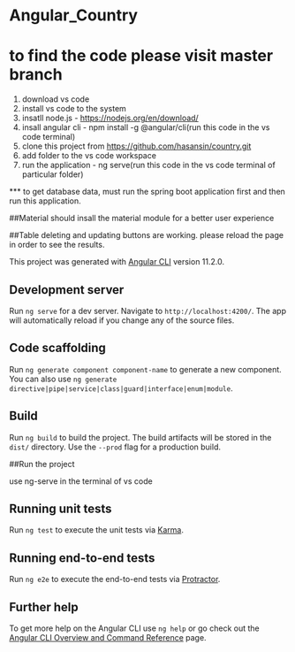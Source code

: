 # Angular_Country
# to find the code please visit master branch

1. download vs code
2. install vs code to the system
3. insatll node.js - https://nodejs.org/en/download/
4. insall angular cli - npm install -g @angular/cli(run this code in the vs code terminal)
5. clone this project from https://github.com/hasansin/country.git
6. add folder to the vs code workspace
7. run the application -  ng serve(run this code in the vs code terminal of particular folder)

*** to get database data, must run the spring boot application first and then run this application.

##Material
should insall the material module for a better user experience

##Table 
deleting and updating buttons are working. please reload the page in order to see the results.




This project was generated with [Angular CLI](https://github.com/angular/angular-cli) version 11.2.0.

## Development server

Run `ng serve` for a dev server. Navigate to `http://localhost:4200/`. The app will automatically reload if you change any of the source files.

## Code scaffolding

Run `ng generate component component-name` to generate a new component. You can also use `ng generate directive|pipe|service|class|guard|interface|enum|module`.

## Build

Run `ng build` to build the project. The build artifacts will be stored in the `dist/` directory. Use the `--prod` flag for a production build.

##Run the project

use ng-serve in the terminal of vs code

## Running unit tests

Run `ng test` to execute the unit tests via [Karma](https://karma-runner.github.io).

## Running end-to-end tests

Run `ng e2e` to execute the end-to-end tests via [Protractor](http://www.protractortest.org/).

## Further help

To get more help on the Angular CLI use `ng help` or go check out the [Angular CLI Overview and Command Reference](https://angular.io/cli) page.



